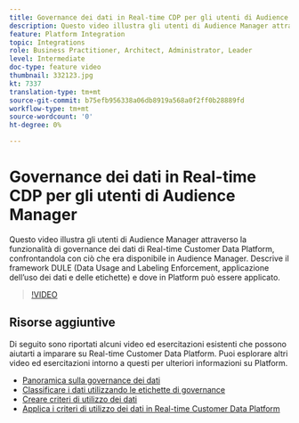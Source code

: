 ```yaml
---
title: Governance dei dati in Real-time CDP per gli utenti di Audience Manager
description: Questo video illustra gli utenti di Audience Manager attraverso la funzionalità di governance dei dati di Real-time Customer Data Platform, confrontandola con ciò che era disponibile in Audience Manager. Descrive il framework DULE (Data Usage and Labeling Enforcement, applicazione dell’uso dei dati e delle etichette) e dove in Platform può essere applicato.
feature: Platform Integration
topic: Integrations
role: Business Practitioner, Architect, Administrator, Leader
level: Intermediate
doc-type: feature video
thumbnail: 332123.jpg
kt: 7337
translation-type: tm+mt
source-git-commit: b75efb956338a06db8919a568a0f2ff0b28889fd
workflow-type: tm+mt
source-wordcount: '0'
ht-degree: 0%

---
```



# Governance dei dati in Real-time CDP per gli utenti di Audience Manager

Questo video illustra gli utenti di Audience Manager attraverso la funzionalità di governance dei dati di Real-time Customer Data Platform, confrontandola con ciò che era disponibile in Audience Manager. Descrive il framework DULE (Data Usage and Labeling Enforcement, applicazione dell’uso dei dati e delle etichette) e dove in Platform può essere applicato.

>[!VIDEO](https://video.tv.adobe.com/v/332123/?quality=12&learn=on)

## Risorse aggiuntive

Di seguito sono riportati alcuni video ed esercitazioni esistenti che possono aiutarti a imparare su Real-time Customer Data Platform. Puoi esplorare altri video ed esercitazioni intorno a questi per ulteriori informazioni su Platform.

* [Panoramica sulla governance dei dati](https://experienceleague.adobe.com/docs/platform-learn/tutorials/data-governance/understanding-data-governance.html?lang=en#data-governance)
* [Classificare i dati utilizzando le etichette di governance](https://experienceleague.adobe.com/docs/platform-learn/tutorials/data-governance/classify-data-using-governance-labels.html?lang=en#data-governance)
* [Creare criteri di utilizzo dei dati](https://experienceleague.adobe.com/docs/platform-learn/tutorials/data-governance/create-data-usage-policies.html?lang=en#data-governance)
* [Applica i criteri di utilizzo dei dati in Real-time Customer Data Platform](https://experienceleague.adobe.com/docs/platform-learn/tutorials/data-governance/enforce-data-usage-policies-in-real-time-cdp.html?lang=en#data-governance)
